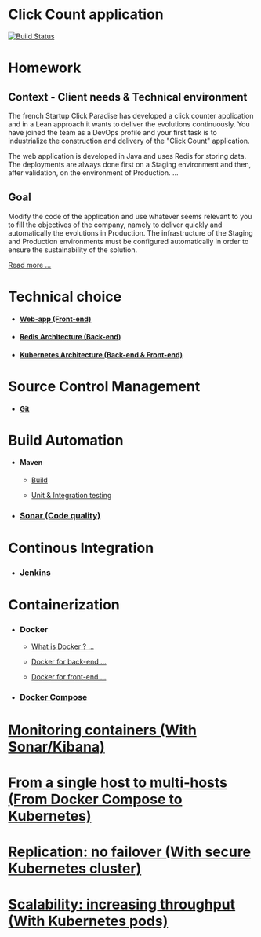 # Click Count application

[![Build Status](https://travis-ci.org/xebia-france/click-count.svg)](https://travis-ci.org/xebia-france/click-count)

# Homework
## Context - Client needs & Technical environment

The french Startup Click Paradise has developed a click counter application and in a Lean approach
it wants to deliver the evolutions continuously.
You have joined the team as a DevOps profile and your first task is to industrialize
the construction and delivery of the "Click Count" application.

The web application is developed in Java and uses Redis for storing data. The deployments
are always done first on a Staging environment and then, after validation, on the environment of
Production. ...

## Goal

Modify the code of the application and use whatever seems relevant to you to fill
the objectives of the company, namely to deliver quickly and automatically the evolutions in
Production.
The infrastructure of the Staging and Production environments must be configured automatically
in order to ensure the sustainability of the solution. 

[Read more ...](docs/enonce.md)


# Technical choice
- #### [Web-app (Front-end)](docs/web_app.md)

- #### [Redis Architecture (Back-end)](docs/redis_architecture.md)

- #### [Kubernetes Architecture (Back-end & Front-end)](docs/kubernetes_architecture.md)


# Source Control Management

- #### [Git](docs/source_control_management.md)


# Build Automation

- #### Maven

  - [Build](docs/build_automation.md)

  - [Unit & Integration testing](docs/maven_unit_test.md)

- ### [Sonar (Code quality)](docs/code_quality.md)

# Continous Integration

- ### [Jenkins](docs/continuous_integration.md)


# Containerization

- ### Docker

  - [What is Docker ? ...](docs/docker.md)

  - [Docker for back-end ...](docs/docker_back_end.md)

  - [Docker for front-end ...](docs/docker_back_end.md)



- ### [Docker Compose](docs/docker_compose.md)


# [Monitoring containers  (With Sonar/Kibana)](docs/monitoring_containers.md)

# [From a single host to multi-hosts (From Docker Compose to Kubernetes)](docs/kubernetes.md)


# [Replication: no failover  (With secure Kubernetes cluster)](docs/replication.md)

# [Scalability: increasing throughput (With Kubernetes pods)](docs/scalability.md)
